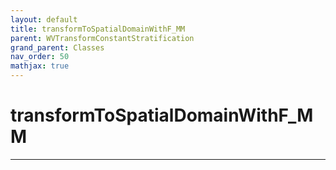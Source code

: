 ```yaml
---
layout: default
title: transformToSpatialDomainWithF_MM
parent: WVTransformConstantStratification
grand_parent: Classes
nav_order: 50
mathjax: true
---
```


#  transformToSpatialDomainWithF_MM




---

